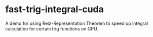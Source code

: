 # fast-trig-integral-cuda
A demo for using Reiz-Representation Theorem to speed up integral calculation for certain trig functions on GPU.
